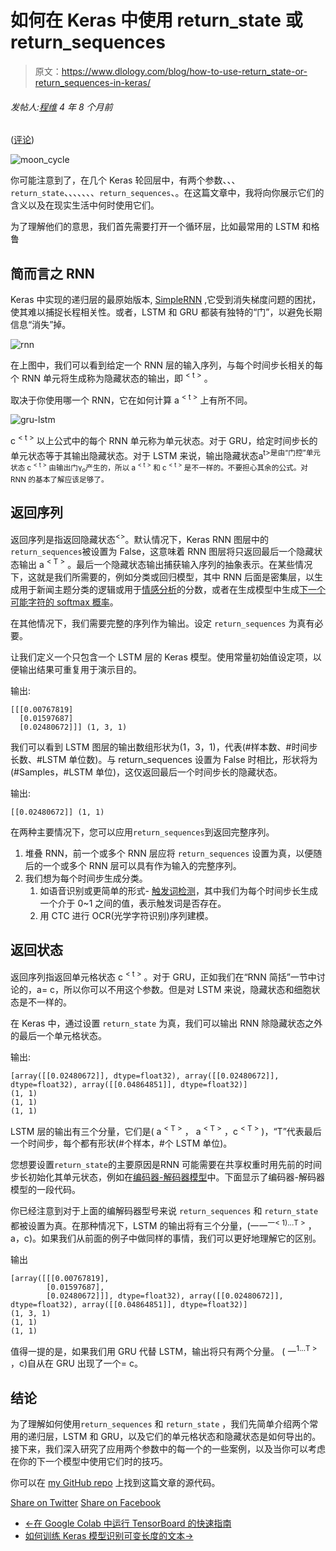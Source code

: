 # 如何在 Keras 中使用 return_state 或 return_sequences

> 原文：<https://www.dlology.com/blog/how-to-use-return_state-or-return_sequences-in-keras/>

###### 发帖人:[程维](/blog/author/Chengwei/) 4 年 8 个月前

([评论](/blog/how-to-use-return_state-or-return_sequences-in-keras/#disqus_thread))

![moon_cycle](img/b22d5bc667805d5b965797a61375221e.png)

你可能注意到了，在几个 Keras 轮回层中，有两个参数<g class="gr_ gr_88 gr-alert gr_gramm gr_inline_cards gr_run_anim Punctuation only-del replaceWithoutSep" id="88" data-gr-id="88">、</g>、、`return_state`、<g class="gr_ gr_88 gr-alert gr_gramm gr_inline_cards gr_disable_anim_appear Punctuation only-del replaceWithoutSep" id="88" data-gr-id="88">、<g class="gr_ gr_90 gr-alert gr_gramm gr_inline_cards gr_run_anim Style replaceWithoutSep" id="90" data-gr-id="90">、</g>、<g class="gr_ gr_92 gr-alert gr_gramm gr_inline_cards gr_run_anim Style multiReplace" id="92" data-gr-id="92">、<g class="gr_ gr_90 gr-alert gr_gramm gr_inline_cards gr_disable_anim_appear Style replaceWithoutSep" id="90" data-gr-id="90">、</g>、`return_sequences`、<g class="gr_ gr_92 gr-alert gr_gramm gr_inline_cards gr_disable_anim_appear Style multiReplace" id="92" data-gr-id="92">。在这篇文章中，我将向你展示它们的含义以及在现实生活中何时使用它们。</g></g></g>

为了理解他们的意思，我们首先需要打开一个循环层，比如最常用的 LSTM 和格鲁

## 简而言之 RNN

Keras 中实现的递归层的最原始版本, [SimpleRNN](https://keras.io/layers/recurrent/#simplernn) ,它受到消失梯度问题的困扰，使其难以捕捉长程相关性。或者，LSTM 和 GRU 都装有独特的“门”，以避免长期信息“消失”掉。

![rnn](img/fa5f753d7ea9d6da433588e0ece02125.png)

在上图中，我们可以看到给定一个 RNN 层的输入序列，与每个时间步长相关的每个 RNN 单元将生成称为隐藏状态的输出，即 <sup>< t ></sup> 。

取决于你使用哪一个 RNN，它在如何计算 a <sup>< t ></sup> 上有所不同。

![gru-lstm](img/97b20a21cb03c2cf925e5e082697cf2f.png)

c <sup>< t ></sup> 以上公式中的每个 RNN 单元称为单元状态。对于 GRU，给定时间步长的单元状态等于其输出隐藏状态。对于 LSTM 来说，输出隐藏状态a<sup>t>是由“门控”单元状态 c <sup>< t ></sup> 由输出门γ<sub>o</sub>产生的，所以 a <sup>< t ></sup> 和 c <sup>< t ></sup> 是不一样的。不要担心其余的公式。对 RNN 的基本了解应该足够了。</sup>

## 返回序列

返回序列是指返回隐藏状态<sup><></sup>。默认情况下，Keras RNN 图层中的<g class="gr_ gr_98 gr-alert gr_gramm gr_inline_cards gr_run_anim Style multiReplace" id="98" data-gr-id="98">`return_sequences`<g class="gr_ gr_98 gr-alert gr_gramm gr_inline_cards gr_disable_anim_appear Style multiReplace" id="98" data-gr-id="98">被</g>设置为 False，这意味着 RNN 图层将只返回最后一个隐藏状态输出 a <sup>< T ></sup> 。最后一个隐藏状态输出捕获输入序列的抽象表示。在某些情况下，这就是我们所需要的，例如分类或回归模型，其中 RNN 后面是密集层，以生成用于新闻主题分类的逻辑或用于[情感分析](https://www.dlology.com/blog/tutorial-chinese-sentiment-analysis-with-hotel-review-data/)的分数，或者在生成模型中生成[下一个可能字符的 softmax 概率](https://www.dlology.com/blog/how-to-generate-realistic-yelp-restaurant-reviews-with-keras/)。</g>

在其他情况下，我们需要完整的序列作为输出。<g class="gr_ gr_75 gr-alert gr_gramm gr_inline_cards gr_run_anim Style multiReplace" id="75" data-gr-id="75">设定</g> `return_sequences` <g class="gr_ gr_75 gr-alert gr_gramm gr_inline_cards gr_disable_anim_appear Style multiReplace" id="75" data-gr-id="75">为</g>真有必要。

让我们定义一个只包含一个 LSTM 层的 Keras 模型。使用常量初始值设定项，以便输出结果可重复用于演示目的。

输出:

```
[[[0.00767819]
  [0.01597687]
  [0.02480672]]] (1, 3, 1)
```

我们可以看到 LSTM 图层的输出数组形状为(1，3，1)，代表(#样本数、#时间步长数、#LSTM 单位数)。与 return_sequences 设置为 False 时相比，形状将为 (#Samples，#LSTM 单位)，这仅返回最后一个时间步长的隐藏状态。

输出:

```
[[0.02480672]] (1, 1)
```

在两种主要情况下，您可以应用<g class="gr_ gr_102 gr-alert gr_gramm gr_inline_cards gr_run_anim Style multiReplace" id="102" data-gr-id="102">`return_sequences`<g class="gr_ gr_102 gr-alert gr_gramm gr_inline_cards gr_disable_anim_appear Style multiReplace" id="102" data-gr-id="102">到</g>返回完整序列。</g>

1.  堆叠 RNN，前一个或多个 RNN 层应<g class="gr_ gr_72 gr-alert gr_gramm gr_inline_cards gr_run_anim Style multiReplace" id="72" data-gr-id="72">将</g> `return_sequences` <g class="gr_ gr_72 gr-alert gr_gramm gr_inline_cards gr_disable_anim_appear Style multiReplace" id="72" data-gr-id="72">设置为</g>真，以便随后的一个或多个 RNN 层可以具有作为输入的完整序列。
2.  我们想为每个时间步生成分类。
    1.  如语音识别或更简单的形式- [触发词检测](https://www.dlology.com/blog/how-to-do-real-time-trigger-word-detection-with-keras/)，其中我们为每个时间步长生成一个介于 0~1 之间的值，表示触发词是否存在。
    2.  用 CTC 进行 OCR(光学字符识别)序列建模。

## 返回状态

返回序列指返回单元格状态 c <sup>< t ></sup> 。对于 GRU，正如我们在“RNN 简括”一节中讨论的，a<sup><t></sup>= c<sup><t></sup>，所以你可以不用这个参数。但是对 LSTM 来说，隐藏状态和细胞状态是不一样的。

在 Keras 中，通过<g class="gr_ gr_71 gr-alert gr_gramm gr_inline_cards gr_run_anim Style multiReplace" id="71" data-gr-id="71">设置</g> `return_state` <g class="gr_ gr_71 gr-alert gr_gramm gr_inline_cards gr_disable_anim_appear Style multiReplace" id="71" data-gr-id="71">为</g>真，我们可以输出 RNN 除隐藏状态之外的最后一个单元格状态。

输出:

```
[array([[0.02480672]], dtype=float32), array([[0.02480672]], dtype=float32), array([[0.04864851]], dtype=float32)]
(1, 1)
(1, 1)
(1, 1)
```

LSTM 层的输出有三个分量，它们是( a <sup>< T ></sup> ， a <sup>< T ></sup> ，c <sup>< T ></sup> )，“T”代表最后一个时间步，每个都有形状(#个样本，#个 LSTM 单位)。

您想要设置<g class="gr_ gr_83 gr-alert gr_gramm gr_inline_cards gr_run_anim Style multiReplace" id="83" data-gr-id="83">`return_state`<g class="gr_ gr_83 gr-alert gr_gramm gr_inline_cards gr_disable_anim_appear Style multiReplace" id="83" data-gr-id="83">的主要原因是</g>RNN 可能需要在共享权重时用先前的时间步长初始化其单元状态，例如在[编码器-解码器模型](https://blog.keras.io/a-ten-minute-introduction-to-sequence-to-sequence-learning-in-keras.html)中。下面显示了编码器-解码器模型的一段代码。</g>

你已经注意到对于上面的编解码器型号<g class="gr_ gr_77 gr-alert gr_gramm gr_inline_cards gr_run_anim Style multiReplace" id="77" data-gr-id="77">来说</g> `return_sequences` <g class="gr_ gr_78 gr-alert gr_gramm gr_inline_cards gr_run_anim Style multiReplace" id="78" data-gr-id="78"><g class="gr_ gr_77 gr-alert gr_gramm gr_inline_cards gr_disable_anim_appear Style multiReplace" id="77" data-gr-id="77">和</g></g> `return_state` <g class="gr_ gr_78 gr-alert gr_gramm gr_inline_cards gr_disable_anim_appear Style multiReplace" id="78" data-gr-id="78">都被</g>设置为真。在那种情况下，LSTM 的输出将有三个分量，(一一<sup>一< 1)...T ></sup> ，a<sup><T></sup>，c<sup><T></sup>)。如果我们从前面的例子中做同样的事情，我们可以更好地理解它的区别。

输出

```
[array([[[0.00767819],
        [0.01597687],
        [0.02480672]]], dtype=float32), array([[0.02480672]], dtype=float32), array([[0.04864851]], dtype=float32)]
(1, 3, 1)
(1, 1)
(1, 1)
```

值得一提的是，如果我们用 GRU 代替 LSTM，输出将只有两个分量。 ( 一<sup>1...T ></sup> ，c<sup><T></sup>)自从在 GRU 出现了一个<sup><T></sup>= c<sup><T></sup>。

## 结论

为了理解如何使用`return_sequences` <g class="gr_ gr_76 gr-alert gr_gramm gr_inline_cards gr_run_anim Style multiReplace" id="76" data-gr-id="76"><g class="gr_ gr_74 gr-alert gr_gramm gr_inline_cards gr_run_anim Style multiReplace" id="74" data-gr-id="74">和</g></g> `return_state` <g class="gr_ gr_76 gr-alert gr_gramm gr_inline_cards gr_disable_anim_appear Style multiReplace" id="76" data-gr-id="76">，</g>我们先简单介绍两个常用的递归层，LSTM 和 GRU，以及它们的单元格状态和隐藏状态是如何导出的。接下来，我们深入研究了应用两个参数中的每一个的一些案例，以及当你可以考虑在你的下一个模型中使用它们时的技巧。

你可以在 [my GitHub repo](https://github.com/Tony607/Keras-RNN-return) 上找到这篇文章的源代码。

[Share on Twitter](https://twitter.com/intent/tweet?url=https%3A//www.dlology.com/blog/how-to-use-return_state-or-return_sequences-in-keras/&text=How%20to%20use%20return_state%20or%20return_sequences%20in%20Keras) [Share on Facebook](https://www.facebook.com/sharer/sharer.php?u=https://www.dlology.com/blog/how-to-use-return_state-or-return_sequences-in-keras/)

*   [←在 Google Colab 中运行 TensorBoard 的快速指南](/blog/quick-guide-to-run-tensorboard-in-google-colab/)
*   [如何训练 Keras 模型识别可变长度的文本→](/blog/how-to-train-a-keras-model-to-recognize-variable-length-text/)